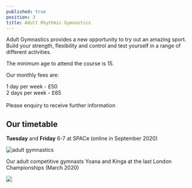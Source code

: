 ```yaml
---
published: true
position: 3
title: Adult Rhythmic Gymnastics
---
```

Adult Gymnastics provides a new opportunity to try out an amazing sport. Build your strength, flexibility and control and test yourself in a range of different activities.

The minimum age to attend the course is 15.

Our monthly fees are:

1 day per week - £50\
2 days per week - £65\
\
Please enquiry to receive further information

## Our timetable

**Tuesday** and **Friday** 6-7 at SPACe (online in September 2020)

![adult gymnastics](/assets/img_4426.jpg)

Our adult competitive gymnasts Yoana and Kinga at the last London Championships (March 2020)

![](/assets/2b735cce-230f-46d9-af10-ca9d8abf6151.jpg)